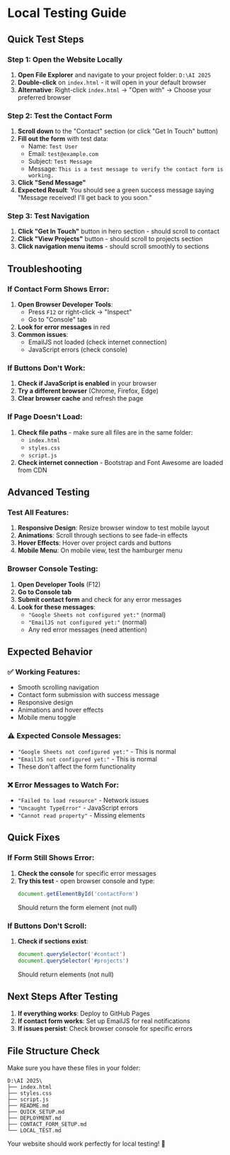 # Local Testing Guide

## Quick Test Steps

### Step 1: Open the Website Locally
1. **Open File Explorer** and navigate to your project folder: `D:\AI 2025`
2. **Double-click** on `index.html` - it will open in your default browser
3. **Alternative**: Right-click `index.html` → "Open with" → Choose your preferred browser

### Step 2: Test the Contact Form
1. **Scroll down** to the "Contact" section (or click "Get In Touch" button)
2. **Fill out the form** with test data:
   - Name: `Test User`
   - Email: `test@example.com`
   - Subject: `Test Message`
   - Message: `This is a test message to verify the contact form is working.`
3. **Click "Send Message"**
4. **Expected Result**: You should see a green success message saying "Message received! I'll get back to you soon."

### Step 3: Test Navigation
1. **Click "Get In Touch"** button in hero section - should scroll to contact
2. **Click "View Projects"** button - should scroll to projects section
3. **Click navigation menu items** - should scroll smoothly to sections

## Troubleshooting

### If Contact Form Shows Error:
1. **Open Browser Developer Tools**:
   - Press `F12` or right-click → "Inspect"
   - Go to "Console" tab
2. **Look for error messages** in red
3. **Common issues**:
   - EmailJS not loaded (check internet connection)
   - JavaScript errors (check console)

### If Buttons Don't Work:
1. **Check if JavaScript is enabled** in your browser
2. **Try a different browser** (Chrome, Firefox, Edge)
3. **Clear browser cache** and refresh the page

### If Page Doesn't Load:
1. **Check file paths** - make sure all files are in the same folder:
   - `index.html`
   - `styles.css`
   - `script.js`
2. **Check internet connection** - Bootstrap and Font Awesome are loaded from CDN

## Advanced Testing

### Test All Features:
1. **Responsive Design**: Resize browser window to test mobile layout
2. **Animations**: Scroll through sections to see fade-in effects
3. **Hover Effects**: Hover over project cards and buttons
4. **Mobile Menu**: On mobile view, test the hamburger menu

### Browser Console Testing:
1. **Open Developer Tools** (F12)
2. **Go to Console tab**
3. **Submit contact form** and check for any error messages
4. **Look for these messages**:
   - `"Google Sheets not configured yet:"` (normal)
   - `"EmailJS not configured yet:"` (normal)
   - Any red error messages (need attention)

## Expected Behavior

### ✅ Working Features:
- Smooth scrolling navigation
- Contact form submission with success message
- Responsive design
- Animations and hover effects
- Mobile menu toggle

### ⚠️ Expected Console Messages:
- `"Google Sheets not configured yet:"` - This is normal
- `"EmailJS not configured yet:"` - This is normal
- These don't affect the form functionality

### ❌ Error Messages to Watch For:
- `"Failed to load resource"` - Network issues
- `"Uncaught TypeError"` - JavaScript errors
- `"Cannot read property"` - Missing elements

## Quick Fixes

### If Form Still Shows Error:
1. **Check the console** for specific error messages
2. **Try this test** - open browser console and type:
   ```javascript
   document.getElementById('contactForm')
   ```
   Should return the form element (not null)

### If Buttons Don't Scroll:
1. **Check if sections exist**:
   ```javascript
   document.querySelector('#contact')
   document.querySelector('#projects')
   ```
   Should return elements (not null)

## Next Steps After Testing

1. **If everything works**: Deploy to GitHub Pages
2. **If contact form works**: Set up EmailJS for real notifications
3. **If issues persist**: Check browser console for specific errors

## File Structure Check
Make sure you have these files in your folder:
```
D:\AI 2025\
├── index.html
├── styles.css
├── script.js
├── README.md
├── QUICK_SETUP.md
├── DEPLOYMENT.md
├── CONTACT_FORM_SETUP.md
└── LOCAL_TEST.md
```

Your website should work perfectly for local testing! 🚀 